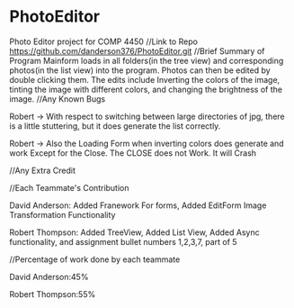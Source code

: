 # PhotoEditor
Photo Editor project for COMP 4450
//Link to Repo
https://github.com/danderson376/PhotoEditor.git
//Brief Summary of Program
Mainform loads in all folders(in the tree view) and corresponding photos(in the list view) into the program. Photos can then be edited by double clicking them. The edits include Inverting the colors of the image, tinting the image with different colors, and changing the brightness of the image.
//Any Known Bugs

Robert -> With respect to switching between large directories of jpg, there is a little 
          stuttering, but it does generate the list correctly.
          
Robert -> Also the Loading Form when inverting colors does generate and work Except for the Close. The CLOSE does not Work. It will Crash          

//Any Extra Credit

//Each Teammate's Contribution

David Anderson: Added Franework For forms, Added EditForm Image Transformation Functionality

Robert Thompson:  Added TreeView, Added List View, Added Async functionality, and assignment bullet numbers 1,2,3,7, part of 5
                  
//Percentage of work done by each teammate

David Anderson:45%

Robert Thompson:55%
